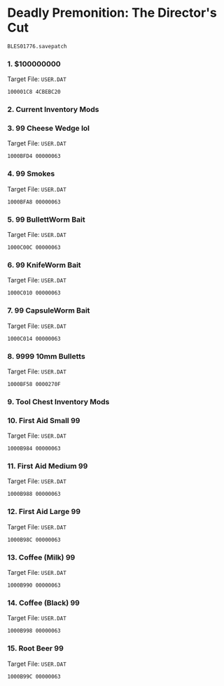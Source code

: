 #  Deadly Premonition: The Director's Cut 

`BLES01776.savepatch`

### 1. $100000000

Target File: `USER.DAT`

```
100001C8 4CBEBC20
```

### 2. Current Inventory Mods
### 3. 99 Cheese Wedge lol

Target File: `USER.DAT`

```
1000BFD4 00000063
```

### 4. 99 Smokes

Target File: `USER.DAT`

```
1000BFA8 00000063
```

### 5. 99 BullettWorm Bait

Target File: `USER.DAT`

```
1000C00C 00000063
```

### 6. 99 KnifeWorm Bait

Target File: `USER.DAT`

```
1000C010 00000063
```

### 7. 99 CapsuleWorm Bait

Target File: `USER.DAT`

```
1000C014 00000063
```

### 8. 9999 10mm Bulletts

Target File: `USER.DAT`

```
1000BF58 0000270F
```

### 9. Tool Chest Inventory Mods
### 10. First Aid Small 99

Target File: `USER.DAT`

```
1000B984 00000063
```

### 11. First Aid Medium 99

Target File: `USER.DAT`

```
1000B988 00000063
```

### 12. First Aid Large 99

Target File: `USER.DAT`

```
1000B98C 00000063
```

### 13. Coffee (Milk) 99

Target File: `USER.DAT`

```
1000B990 00000063
```

### 14. Coffee (Black) 99

Target File: `USER.DAT`

```
1000B998 00000063
```

### 15. Root Beer 99

Target File: `USER.DAT`

```
1000B99C 00000063
```

